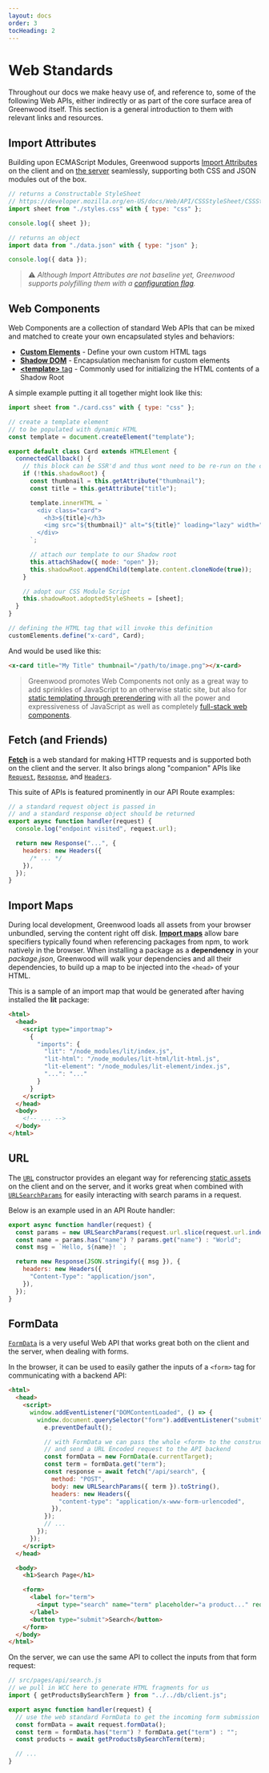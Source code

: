 ```yaml
---
layout: docs
order: 3
tocHeading: 2
---
```


# Web Standards

Throughout our docs we make heavy use of, and reference to, some of the following Web APIs, either indirectly or as part of the core surface area of Greenwood itself. This section is a general introduction to them with relevant links and resources.

## Import Attributes

Building upon ECMAScript Modules, Greenwood supports [Import Attributes](https://github.com/tc39/proposal-import-attributes) on the client and on [the server](/docs/pages/server-rendering/#custom-imports) seamlessly, supporting both CSS and JSON modules out of the box.

```js
// returns a Constructable StyleSheet
// https://developer.mozilla.org/en-US/docs/Web/API/CSSStyleSheet/CSSStyleSheet
import sheet from "./styles.css" with { type: "css" };

console.log({ sheet });
```

```js
// returns an object
import data from "./data.json" with { type: "json" };

console.log({ data });
```

> ⚠️ _Although Import Attributes are not baseline yet, Greenwood supports polyfilling them with a [configuration flag](/docs/reference/configuration/#polyfills)._

## Web Components

Web Components are a collection of standard Web APIs that can be mixed and matched to create your own encapsulated styles and behaviors:

- [**Custom Elements**](https://developer.mozilla.org/en-US/docs/Web/API/Web_components/Using_custom_elements) - Define your own custom HTML tags
- [**Shadow DOM**](https://developer.mozilla.org/en-US/docs/Web/API/Web_components/Using_shadow_DOM) - Encapsulation mechanism for custom elements
- [**&lt;template&gt;** tag](https://developer.mozilla.org/en-US/docs/Web/HTML/Element/template) - Commonly used for initializing the HTML contents of a Shadow Root

A simple example putting it all together might look like this:

```js
import sheet from "./card.css" with { type: "css" };

// create a template element
// to be populated with dynamic HTML
const template = document.createElement("template");

export default class Card extends HTMLElement {
  connectedCallback() {
    // this block can be SSR'd and thus wont need to be re-run on the client
    if (!this.shadowRoot) {
      const thumbnail = this.getAttribute("thumbnail");
      const title = this.getAttribute("title");

      template.innerHTML = `
        <div class="card">
          <h3>${title}</h3>
          <img src="${thumbnail}" alt="${title}" loading="lazy" width="100%">
        </div>
      `;

      // attach our template to our Shadow root
      this.attachShadow({ mode: "open" });
      this.shadowRoot.appendChild(template.content.cloneNode(true));
    }

    // adopt our CSS Module Script
    this.shadowRoot.adoptedStyleSheets = [sheet];
  }
}

// defining the HTML tag that will invoke this definition
customElements.define("x-card", Card);
```

And would be used like this:

```html
<x-card title="My Title" thumbnail="/path/to/image.png"></x-card>
```

> Greenwood promotes Web Components not only as a great way to add sprinkles of JavaScript to an otherwise static site, but also for [static templating through prerendering](docs/reference/rendering-strategies/#prerendering) with all the power and expressiveness of JavaScript as well as completely [full-stack web components](/guides/tutorials/full-stack-web-components/).

## Fetch (and Friends)

[**Fetch**](https://developer.mozilla.org/en-US/docs/Web/API/Fetch_API) is a web standard for making HTTP requests and is supported both on the client and the server. It also brings along "companion" APIs like [`Request`](https://developer.mozilla.org/en-US/docs/Web/API/Request), [`Response`](https://developer.mozilla.org/en-US/docs/Web/API/Response), and [`Headers`](https://developer.mozilla.org/en-US/docs/Web/API/Headers).

This suite of APIs is featured prominently in our API Route examples:

```js
// a standard request object is passed in
// and a standard response object should be returned
export async function handler(request) {
  console.log("endpoint visited", request.url);

  return new Response("...", {
    headers: new Headers({
      /* ... */
    }),
  });
}
```

## Import Maps

During local development, Greenwood loads all assets from your browser unbundled, serving the content right off disk. [**Import maps**](https://developer.mozilla.org/en-US/docs/Web/HTML/Element/script/type/importmap) allow bare specifiers typically found when referencing packages from npm, to work natively in the browser. When installing a package as a **dependency** in your _package.json_, Greenwood will walk your dependencies and all their dependencies, to build up a map to be injected into the `<head>` of your HTML.

This is a sample of an import map that would be generated after having installed the **lit** package:

```html
<html>
  <head>
    <script type="importmap">
      {
        "imports": {
          "lit": "/node_modules/lit/index.js",
          "lit-html": "/node_modules/lit-html/lit-html.js",
          "lit-element": "/node_modules/lit-element/index.js",
          "...": "..."
        }
      }
    </script>
  </head>
  <body>
    <!-- ... -->
  </body>
</html>
```

## URL

The [`URL`](https://developer.mozilla.org/en-US/docs/Web/API/URL) constructor provides an elegant way for referencing [static assets](/docs/resources/assets/) on the client and on the server, and it works great when combined with [`URLSearchParams`](https://developer.mozilla.org/en-US/docs/Web/API/URLSearchParams) for easily interacting with search params in a request.

Below is an example used in an API Route handler:

```js
export async function handler(request) {
  const params = new URLSearchParams(request.url.slice(request.url.indexOf("?")));
  const name = params.has("name") ? params.get("name") : "World";
  const msg = `Hello, ${name}! `;

  return new Response(JSON.stringify({ msg }), {
    headers: new Headers({
      "Content-Type": "application/json",
    }),
  });
}
```

## FormData

[`FormData`](https://developer.mozilla.org/en-US/docs/Web/API/FormData) is a very useful Web API that works great both on the client and the server, when dealing with forms.

In the browser, it can be used to easily gather the inputs of a `<form>` tag for communicating with a backend API:

```html
<html>
  <head>
    <script>
      window.addEventListener("DOMContentLoaded", () => {
        window.document.querySelector("form").addEventListener("submit", async (e) => {
          e.preventDefault();

          // with FormData we can pass the whole <form> to the constructor
          // and send a URL Encoded request to the API backend
          const formData = new FormData(e.currentTarget);
          const term = formData.get("term");
          const response = await fetch("/api/search", {
            method: "POST",
            body: new URLSearchParams({ term }).toString(),
            headers: new Headers({
              "content-type": "application/x-www-form-urlencoded",
            }),
          });
          // ...
        });
      });
    </script>
  </head>

  <body>
    <h1>Search Page</h1>

    <form>
      <label for="term">
        <input type="search" name="term" placeholder="a product..." required />
      </label>
      <button type="submit">Search</button>
    </form>
  </body>
</html>
```

On the server, we can use the same API to collect the inputs from that form request:

<!-- eslint-disable no-unused-vars -->

```js
// src/pages/api/search.js
// we pull in WCC here to generate HTML fragments for us
import { getProductsBySearchTerm } from "../../db/client.js";

export async function handler(request) {
  // use the web standard FormData to get the incoming form submission
  const formData = await request.formData();
  const term = formData.has("term") ? formData.get("term") : "";
  const products = await getProductsBySearchTerm(term);

  // ...
}
```

<!-- eslint-enable -->
